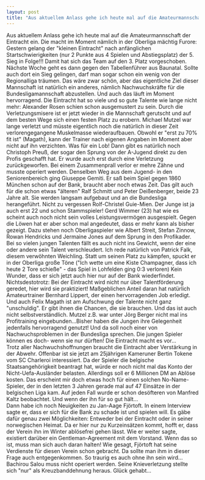 ```yaml
---
layout: post
title: "Aus aktuellem Anlass gehe ich heute mal auf die Amateurmannschaft der Eintracht ein."
---
```


Aus aktuellem Anlass gehe ich heute mal auf die Amateurmannschaft der Eintracht ein. Die macht im Moment nämlich in der Oberliga mächtig Furore: Gestern gelang der "kleinen Eintracht" nach anfänglichen Startschwierigkeiten (nur 2 Punkte aus 4 Spielen und Abstiegsplatz) der 5. Sieg in Folge!!! Damit hat sich das Team auf den 3. Platz vorgeschoben. Nächste Woche geht es dann gegen den Tabellenführer aus Baunatal. Sollte auch dort ein Sieg gelingen, darf man sogar schon ein wenig von der Regionalliga träumen. Das wäre zwar schön, aber das eigentliche Ziel dieser Mannschaft ist natürlich ein anderes, nämlich Nachwuchskräfte für die Bundesligamannschaft abzustellen. Und auch das läuft im Moment hervorragend. Die Eintracht hat so viele und so gute Talente wie lange nicht mehr: Alexander Rosen schien schon ausgemustert zu sein. Durch die Verletzungsmisere ist er jetzt wieder in die Mannschaft gerutscht und auf dem besten Wege sich einen festen Platz zu erobern. Michael Mutzel war lange verletzt und müsste eigentlich noch die natürlich in dieser Zeit verlorengegangene Muskelmasse wiederaufbauen. Obwohl er "erst zu 70% fit ist" (Magath), kann der Trainer nach eigenen Angaben im Moment aber nicht auf ihn verzichten. Was für ein Lob! Dann gibt es natürlich noch Christoph Preuß, der sogar den Sprung von der A-Jugend direkt zu den Profis geschafft hat. Er wurde auch erst durch eine Verletzung zurückgeworfen. Bei einem Zusammenprall verlor er mehre Zähne und musste operiert werden. Denselben Weg aus dem Jugend- in den Seniorenbereich ging Giuseppe Gemiti. Er saß beim Spiel gegen 1860 München schon auf der Bank, braucht aber noch etwas Zeit. Das gilt auch für die schon etwas "älteren" Ralf Schmitt und Peter Deißenberger, beide 23 Jahre alt. Sie werden langsam aufgebaut und an die Bundesliga herangeführt. Nicht zu vergessen Rolf-Christel Guie-Mien. Der Junge ist ja auch erst 22 und schon Stammspieler! Gerd Wimmer (23) hat wie es scheint auch noch nicht sein volles Leistungsvermögen ausgespielt. Gegen die Löwen hat er aber schon mal angedeutet, dass er mehr kann als bisher gezeigt. Dazu stehen noch Oberligaspieler wie Albert Streit, Stefan Zinnow, Rowan Hendricks und Jermaine Jones auf dem Sprung in den Profikader. Bei so vielen jungen Talenten fällt es auch nicht ins Gewicht, wenn der eine oder andere sein Talent verschleudert. Ich rede natürlich von Patrick Falk, diesem verwöhnten Weichling. Statt um seinen Platz zu kämpfen, spuckt er in der Oberliga große Töne ("Ich wette um eine Kiste Champagner, dass ich heute 2 Tore schieße" - das Spiel in Lohfelden ging 0:3 verloren) Kein Wunder, dass er sich jetzt auch hier nur auf der Bank wiederfindet. Nichtsdestotrotz: Bei der Eintracht wird nicht nur über Talentförderung geredet, hier wird sie praktiziert! Maßgeblichen Anteil daran hat natürlich Amateurtrainer Bernhard Lippert, der einen hervorragenden Job erledigt. Und auch Felix Magath ist am Aufschwung der Talente nicht ganz "unschuldig". Er gibt ihnen die Chancen, die sie brauchen. Und das ist auch nicht selbstverständlich. Mutzel z.B. war unter Jörg Berger nicht mal ins Profitraining eingebunden...Bisher haben die Jungen ihre Gelegenheit jedenfalls hervorragend genutzt! Und da soll noch einer von Nachwuchsproblemen in der Bundesliga sprechen. Die jungen Spieler können es doch- wenn sie nur dürften! Die Eintracht macht es vor...  
Trotz aller Nachwuchshoffnungen braucht die Eintracht aber Verstärkung in der Abwehr. Offenbar ist sie jetzt am 25jährigen Kameruner Bertin Tokene vom SC Charleroi interessiert. Da der Spieler die belgische Staatsangehörigkeit beantragt hat, würde er noch nicht mal das Konto der Nicht-Uefa-Ausländer belasten. Allerdings soll er 6 Millionen DM an Ablöse kosten. Das erscheint mir doch etwas hoch für einen solchen No-Name-Spieler, der in den letzten 3 Jahren gerade mal auf 47 Einsätze in der belgischen Liga kam. Auf jeden Fall wurde er schon desöfteren von Manfred Kaltz beobachtet. Und wenn der ihn für so gut hält...  
Dann habe ich noch Neuigkeiten zu Jan-Aage Fjörtoft. In einem Interview sagte er, dass er sich für die Bank zu schade ist und spielen will. Es gäbe dafür genau zwei Möglichkeiten: Entweder bei der Eintracht oder in seiner norwegischen Heimat. Da er hier nur zu Kurzeinsätzen kommt, hofft er, dass der Verein ihn im Winter ablösefrei gehen lässt. Wie er weiter sagte, existiert darüber ein Gentleman-Agreement mit dem Vorstand. Wenn das so ist, muss man sich auch daran halten! Wie gesagt, Fjörtoft hat seine Verdienste für diesen Verein schon gebracht. Da sollte man ihm in dieser Frage auch entgegenkommen. So traurig es auch ohne ihn sein wird...  
Bachirou Salou muss nicht operiert werden. Seine Knieverletzung stellte sich "nur" als Kreuzbanddehnung heraus. Glück gehabt...
